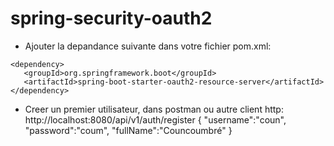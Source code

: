 # spring-security-oauth2

- Ajouter la depandance suivante dans votre fichier pom.xml:
 ```
<dependency>
    <groupId>org.springframework.boot</groupId>
    <artifactId>spring-boot-starter-oauth2-resource-server</artifactId>
</dependency>
```

- Creer un premier utilisateur, dans postman ou autre client http:
 http://localhost:8080/api/v1/auth/register
 {
    "username":"coun",
    "password":"coum",
    "fullName":"Councoumbré"
}
